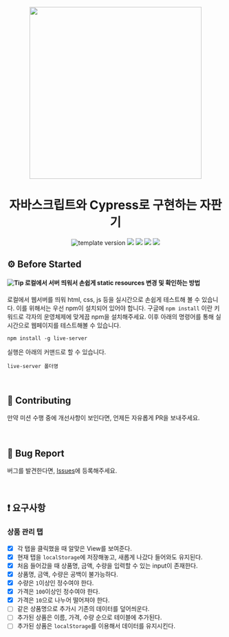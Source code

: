 <p align="middle" >
  <img src="https://nextstep-storage.s3.ap-northeast-2.amazonaws.com/536baaa17ed346bb851cc9f663edb069" width="400">
</p>
  <h1 align="middle">자바스크립트와 Cypress로 구현하는 자판기</h1>
  <p align="middle">
    <img src="https://img.shields.io/badge/version-1.0.0-blue?style=flat-square" alt="template version"/>
    <img src="https://img.shields.io/badge/language-html-red.svg?style=flat-square"/>
    <img src="https://img.shields.io/badge/language-css-blue.svg?style=flat-square"/>
    <img src="https://img.shields.io/badge/language-js-yellow.svg?style=flat-square"/>
    <img src="https://img.shields.io/badge/license-MIT-brightgreen.svg?style=flat-square"/>
  </p>
</p>

## ⚙️ Before Started

#### <img alt="Tip" src="https://img.shields.io/static/v1.svg?label=&message=Tip&style=flat-square&color=673ab8"> 로컬에서 서버 띄워서 손쉽게 static resources 변경 및 확인하는 방법

로컬에서 웹서버를 띄워 html, css, js 등을 실시간으로 손쉽게 테스트해 볼 수 있습니다. 이를 위해서는 우선 npm이 설치되어 있어야 합니다. 구글에 `npm install` 이란 키워드로 각자의 운영체제에 맞게끔 npm을 설치해주세요. 이후 아래의 명령어를 통해 실시간으로 웹페이지를 테스트해볼 수 있습니다.

```
npm install -g live-server
```

실행은 아래의 커맨드로 할 수 있습니다.

```
live-server 폴더명
```

<br/>

## 👏 Contributing

만약 미션 수행 중에 개선사항이 보인다면, 언제든 자유롭게 PR을 보내주세요.

<br/>

## 🐞 Bug Report

버그를 발견한다면, [Issues](https://github.com/next-step/js-vending-machine/issues)에 등록해주세요.

<br/>

## ❗ 요구사항

### 상품 관리 탭

- [x] 각 탭을 클릭했을 때 알맞은 View를 보여준다.
- [x] 현재 탭을 `localStorage`에 저장해놓고, 새롭게 나갔다 들어와도 유지된다.
- [x] 처음 들어갔을 때 상품명, 금액, 수량을 입력할 수 있는 input이 존재한다.
- [x] 상품명, 금액, 수량은 공백이 불가능하다.
- [x] 수량은 `1`이상인 정수여야 한다.
- [x] 가격은 `100`이상인 정수여야 한다.
- [x] 가격은 `10`으로 나누어 떨어져야 한다.
- [ ] 같은 상품명으로 추가시 기존의 데이터를 덮어씌운다.
- [ ] 추가된 상품은 이름, 가격, 수량 순으로 테이블에 추가된다.
- [ ] 추가된 상품은 `localStorage`를 이용해서 데이터를 유지시킨다.
